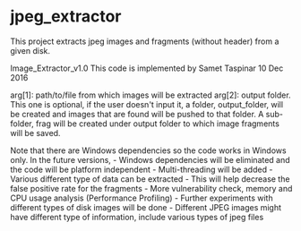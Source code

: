 # jpeg_extractor

This project extracts jpeg images and fragments (without header) from a given disk. 

Image_Extractor_v1.0
This code is implemented by Samet Taspinar
10 Dec 2016

arg[1]: path/to/file from which images will be extracted
arg[2]: output folder. This one is optional, if the user doesn't input it, a folder, output_folder, 
will be created and images that are found will be pushed to that folder. 
A sub-folder, frag will be created under output folder to which image fragments will be saved.

Note that there are Windows dependencies so the code works in Windows only.
In the future versions, 
		- Windows dependencies will be eliminated and the code will be platform independent
		- Multi-threading will be added 
		- Various different type of data can be extracted
		- This will help decrease the false positive rate for the fragments
		- More vulnerability check, memory and CPU usage analysis (Performance Profiling)
		- Further experiments with different types of disk images will be done
		- Different JPEG images might have different type of information, include various types of jpeg files
